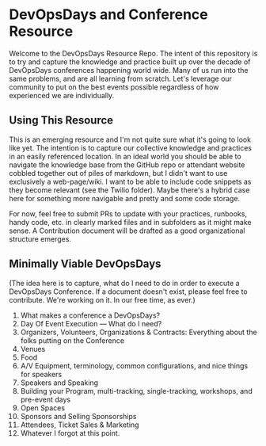 # DevOpsDays and Conference Resource

Welcome to the DevOpsDays Resource Repo. The intent of this repository is to try and capture the knowledge and practice built up over the decade of DevOpsDays conferences happening world wide. Many of us run into the same problems, and are all learning from scratch. Let's leverage our community to put on the best events possible regardless of how experienced we are individually.

## Using This Resource

This is an emerging resource and I'm not quite sure what it's going to look like yet. The intention is to capture our collective knowledge and practices in an easily referenced location. In an ideal world you should be able to navigate the knowledge base from the GitHub repo or attendant website cobbled together out of piles of markdown, but I didn't want to use exclusively a web-page/wiki. I want to be able to include code snippets as they become relevant (see the Twilio folder). Maybe there's a hybrid case here for something more navigable and pretty and some code storage.

For now, feel free to submit PRs to update with your practices, runbooks, handy code, etc. in clearly marked files and in subfolders as it might make sense. A Contribution document will be drafted as a good organizational structure emerges.  


## Minimally Viable DevOpsDays
(The idea here is to capture, what do I need to do in order to execute a DevOpsDays Conference. If a document doesn't exist, please feel free to contribute. We're working on it. In our free time, as ever.)

1. What makes a conference a DevOpsDays?
1. Day Of Event Execution — What do I need?
1. Organizers, Volunteers, Organizations & Contracts: Everything about the folks putting on the Conference
1. Venues
1. Food
1. A/V Equipment, terminology, common configurations, and nice things for speakers
1. Speakers and Speaking
1. Building your Program, multi-tracking, single-tracking, workshops, and pre-event days
1. Open Spaces
1. Sponsors and Selling Sponsorships
1. Attendees, Ticket Sales & Marketing
1. Whatever I forgot at this point.
